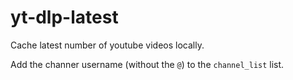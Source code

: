 # yt-dlp-latest
Cache latest number of youtube videos locally.

Add the channer username (without the `@`) to the `channel_list` list.
